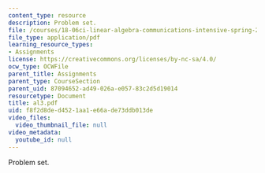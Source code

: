 ```yaml
---
content_type: resource
description: Problem set.
file: /courses/18-06ci-linear-algebra-communications-intensive-spring-2004/f8f2d8ded4521aa1e66ade73ddb013de_al3.pdf
file_type: application/pdf
learning_resource_types:
- Assignments
license: https://creativecommons.org/licenses/by-nc-sa/4.0/
ocw_type: OCWFile
parent_title: Assignments
parent_type: CourseSection
parent_uid: 87094652-ad49-026a-e057-83c2d5d19014
resourcetype: Document
title: al3.pdf
uid: f8f2d8de-d452-1aa1-e66a-de73ddb013de
video_files:
  video_thumbnail_file: null
video_metadata:
  youtube_id: null
---
```

Problem set.